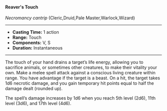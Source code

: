 #### Reaver's Touch
*Necromancy cantrip* (Cleric,Druid,Pale Master,Warlock,Wizard)
___
- **Casting Time:** 1 action
- **Range:** Touch
- **Components:** V, S
- **Duration:** Instantaneous
---
The touch of your hand drains a target’s life energy, allowing you to sacrifice animals, or sometimes other creatures, to make their vitality your own. Make a melee spell attack against a conscious living creature within range. You have advantage if the target is a beast. On a hit, the target takes 1d6 necrotic damage, and you gain temporary hit points equal to half the damage dealt (rounded up).

The spell’s damage increases by 1d6 when you reach 5th level (2d6), 11th level (3d6), and 17th level (4d6).
